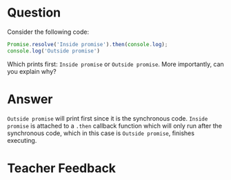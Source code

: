 # Question
Consider the following code:

```js
Promise.resolve('Inside promise').then(console.log);
console.log('Outside promise')
```

Which prints first: `Inside promise` or `Outside promise`. More importantly, can you explain why?

# Answer
`Outside promise` will print first since it is the synchronous code. `Inside promise` is attached to a `.then` callback function which will only run after the synchronous code, which in this case is `Outside promise`, finishes executing. 

# Teacher Feedback